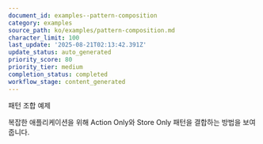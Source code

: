 ```yaml
---
document_id: examples--pattern-composition
category: examples
source_path: ko/examples/pattern-composition.md
character_limit: 100
last_update: '2025-08-21T02:13:42.391Z'
update_status: auto_generated
priority_score: 80
priority_tier: medium
completion_status: completed
workflow_stage: content_generated
---
```

패턴 조합 예제

복잡한 애플리케이션을 위해 Action Only와 Store Only 패턴을 결합하는 방법을 보여줍니다.
